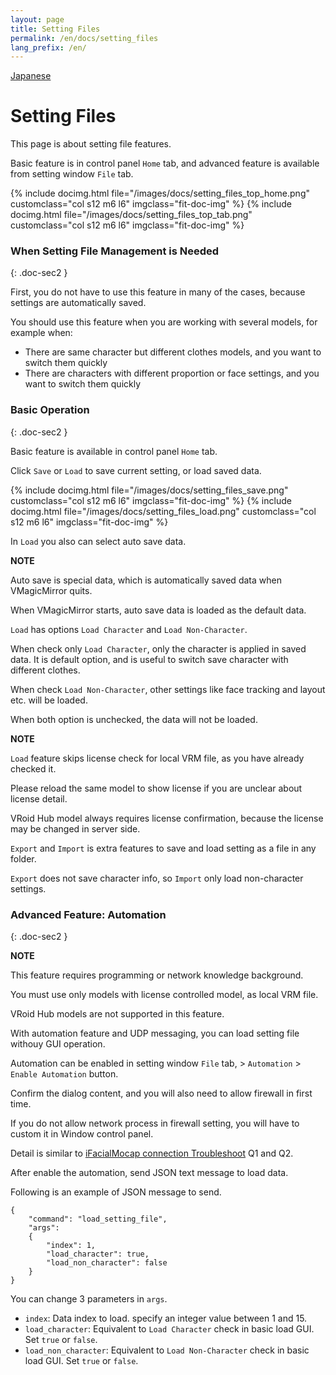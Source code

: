 ```yaml
---
layout: page
title: Setting Files
permalink: /en/docs/setting_files
lang_prefix: /en/
---
```


[Japanese](../../docs/setting_files)

# Setting Files

This page is about setting file features.

Basic feature is in control panel `Home` tab, and advanced feature is available from setting window `File` tab.

<div class="row">
{% include docimg.html file="/images/docs/setting_files_top_home.png" customclass="col s12 m6 l6" imgclass="fit-doc-img" %}
{% include docimg.html file="/images/docs/setting_files_top_tab.png" customclass="col s12 m6 l6" imgclass="fit-doc-img" %}
</div>

### When Setting File Management is Needed
{: .doc-sec2 }

First, you do not have to use this feature in many of the cases, because settings are automatically saved.

You should use this feature when you are working with several models, for example when:

<div class="doc-ul" markdown="1">

- There are same character but different clothes models, and you want to switch them quickly
- There are characters with different proportion or face settings, and you want to switch them quickly

</div>


### Basic Operation
{: .doc-sec2 }

Basic feature is available in control panel `Home` tab.

Click `Save` or `Load` to save current setting, or load saved data.

<div class="row">
{% include docimg.html file="/images/docs/setting_files_save.png" customclass="col s12 m6 l6" imgclass="fit-doc-img" %}
{% include docimg.html file="/images/docs/setting_files_load.png" customclass="col s12 m6 l6" imgclass="fit-doc-img" %}
</div>

In `Load` you also can select auto save data.

<div class="note-area" markdown="1">

**NOTE**

Auto save is special data, which is automatically saved data when VMagicMirror quits.

When VMagicMirror starts, auto save data is loaded as the default data.

</div>

`Load` has options `Load Character` and `Load Non-Character`.

When check only `Load Character`, only the character is applied in saved data. It is default option, and is useful to switch save character with different clothes.

When check `Load Non-Character`, other settings like face tracking and layout etc. will be loaded.

When both option is unchecked, the data will not be loaded.

<div class="note-area" markdown="1">

**NOTE**

`Load` feature skips license check for local VRM file, as you have already checked it.

Please reload the same model to show license if you are unclear about license detail.

VRoid Hub model always requires license confirmation, because the license may be changed in server side.

</div>

`Export` and `Import` is extra features to save and load setting as a file in any folder.

`Export` does not save character info, so `Import` only load non-character settings.


### Advanced Feature: Automation
{: .doc-sec2 }

<div class="note-area" markdown="1">

**NOTE**

This feature requires programming or network knowledge background.

You must use only models with license controlled model, as local VRM file.

VRoid Hub models are not supported in this feature.

</div>

With automation feature and UDP messaging, you can load setting file withouy GUI operation.

Automation can be enabled in setting window `File` tab, > `Automation` > `Enable Automation` button.

Confirm the dialog content, and you will also need to allow firewall in first time.

If you do not allow network process in firewall setting, you will have to custom it in Window control panel.

Detail is similar to [iFacialMocap connection Troubleshoot](./external_tracker_ifacialmocap#troubleshoot) Q1 and Q2.


After enable the automation, send JSON text message to load data.

Following is an example of JSON message to send.

```
{
    "command": "load_setting_file",
    "args": 
    {
        "index": 1,
        "load_character": true,
        "load_non_character": false
    }
}
```

You can change 3 parameters in `args`.

<div class="doc-ul" markdown="1">

- `index`: Data index to load. specify an integer value between 1 and 15.
- `load_character`: Equivalent to `Load Character` check in basic load GUI. Set `true` or `false`.
- `load_non_character`: Equivalent to `Load Non-Character` check in basic load GUI. Set `true` or `false`.

</div>

